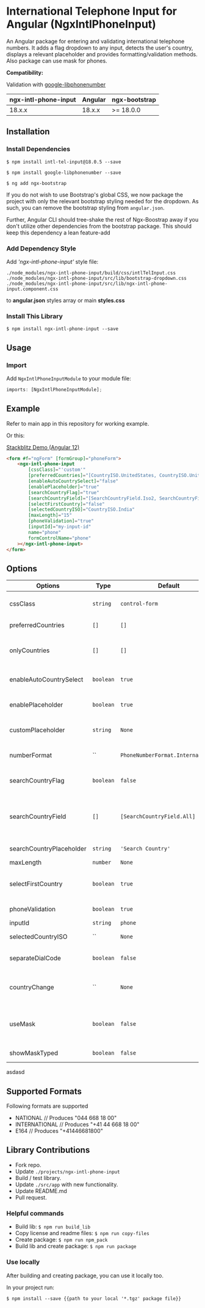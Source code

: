 # International Telephone Input for Angular (NgxIntlPhoneInput)

An Angular package for entering and validating international telephone numbers. It adds a flag dropdown to any input, detects the user's country, displays a relevant placeholder and provides formatting/validation methods. Also package can use mask for phones.

**Compatibility:**

Validation with [google-libphonenumber](https://github.com/ruimarinho/google-libphonenumber)


| ngx-intl-phone-input | Angular | ngx-bootstrap |
| ------------------ | ------- | ------------- |
| 18.x.x             | 18.x.x  | >= 18.0.0     |

## Installation

### Install Dependencies

`$ npm install intl-tel-input@18.0.5 --save`

`$ npm install google-libphonenumber --save`

`$ ng add ngx-bootstrap`

If you do not wish to use Bootstrap's global CSS, we now package the project with only the relevant
bootstrap styling needed for the dropdown. As such, you can remove the bootstrap styling from `angular.json`.

Further, Angular CLI should tree-shake the rest of Ngx-Boostrap away if you don't utilize other dependencies from
the bootstrap package. This should keep this dependency a lean feature-add

### Add Dependency Style

Add _'ngx-intl-phone-input'_ style file:

```
./node_modules/ngx-intl-phone-input/build/css/intlTelInput.css
./node_modules/ngx-intl-phone-input/src/lib/bootstrap-dropdown.css
./node_modules/ngx-intl-phone-input/src/lib/ngx-intl-phone-input.component.css
```

to **angular.json** styles array or main **styles.css**

### Install This Library

`$ npm install ngx-intl-phone-input --save`

## Usage

### Import

Add `NgxIntlPhoneInputModule` to your module file:

```javascript
imports: [NgxIntlPhoneInputModule];
```

## Example

Refer to main app in this repository for working example.

Or this:

[Stackblitz Demo (Angular 12)](https://stackblitz.com/edit/ngx-intl-phone-input-demo-ng-12)

```html
<form #f="ngForm" [formGroup]="phoneForm">
	<ngx-intl-phone-input
		[cssClass]="'custom'"
		[preferredCountries]="[CountryISO.UnitedStates, CountryISO.UnitedKingdom]"
		[enableAutoCountrySelect]="false"
		[enablePlaceholder]="true"
		[searchCountryFlag]="true"
		[searchCountryField]="[SearchCountryField.Iso2, SearchCountryField.Name]"
		[selectFirstCountry]="false"
		[selectedCountryISO]="CountryISO.India"
		[maxLength]="15"
		[phoneValidation]="true"
		[inputId]="my-input-id"
		name="phone"
		formControlName="phone"
	></ngx-intl-phone-input>
</form>
```

## Options


| Options                  | Type      | Default                           | Description                                                                                                  |
| ------------------------ | --------- | --------------------------------- | ------------------------------------------------------------------------------------------------------------ |
| cssClass                 | `string`  | `control-form`                    | Bootstrap input css class or your own custom one.                                                            |
| preferredCountries       | `[]`      | `[]`                              | List of countries, which will appear at the top.                                                             |
| onlyCountries            | `[]`      | `[]`                              | List of manually selected countries, which will appear in the dropdown.                                      |
| enableAutoCountrySelect  | `boolean` | `true`                            | Toggle automatic country (flag) selection based on user input.                                               |
| enablePlaceholder        | `boolean` | `true`                            | Input placeholder text, which adapts to the country selected.                                                |
| customPlaceholder        | `string`  | `None`                            | Custom string to be inserted as a placeholder.                                                               |
| numberFormat             | ``        | `PhoneNumberFormat.International` | Custom string to be inserted as a placeholder.                                                               |
| searchCountryFlag        | `boolean` | `false`                           | Enables input search box for countries in the flag dropdown.                                                 |
| searchCountryField       | `[]`      | `[SearchCountryField.All]`        | Customize which fields to search in, if`searchCountryFlag` is enabled. Use `SearchCountryField` helper enum. |
| searchCountryPlaceholder | `string`  | `'Search Country'`                | Placeholder value for`searchCountryField`                                                                    |
| maxLength                | `number`  | `None`                            | Add character limit.                                                                                         |
| selectFirstCountry       | `boolean` | `true`                            | Selects first country from`preferredCountries` if is set. If not then uses main list.                        |
| phoneValidation          | `boolean` | `true`                            | Disable phone validation.                                                                                    |
| inputId                  | `string`  | `phone`                           | Unique ID for`` element.                                                                                     |
| selectedCountryISO       | ``        | `None`                            | Set specific country on load.                                                                                |
| separateDialCode         | `boolean` | `false`                           | Visually separate dialcode into the drop down element.                                                       |
| countryChange            | ``        | `None`                            | Emits country value when the user selects a country from the dropdown.                                       |
| useMask                  | `boolean` | `false`                           | Adds a mask to the input field based on the selected country or international code and operator              |
| showMaskTyped            | `boolean` | `false`                           | Display the mask as a placeholder                                                                            |

asdasd

## Supported Formats

Following formats are supported

- NATIONAL // Produces "044 668 18 00"
- INTERNATIONAL // Produces "+41 44 668 18 00"
- E164 // Produces "+41446681800"

## Library Contributions

- Fork repo.
- Update `./projects/ngx-intl-phone-input`
- Build / test library.
- Update `./src/app` with new functionality.
- Update README.md
- Pull request.

### Helpful commands

- Build lib: `$ npm run build_lib`
- Copy license and readme files: `$ npm run copy-files`
- Create package: `$ npm run npm_pack`
- Build lib and create package: `$ npm run package`

### Use locally

After building and creating package, you can use it locally too.

In your project run:

`$ npm install --save {{path to your local '*.tgz' package file}}`
